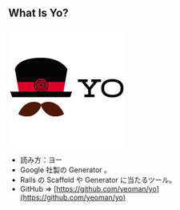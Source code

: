 ##  What Is Yo?
![Yo Icon](../images/yo_icon.png)

* 読み方：ヨー <!-- .element: class="fragment roll-in" -->
* Google 社製の Generator 。 <!-- .element: class="fragment roll-in" -->
* Rails の Scaffold や Generator に当たるツール。 <!-- .element: class="fragment roll-in" -->
* GitHub => <!-- .element: class="fragment roll-in" --> [https://github.com/yeoman/yo](https://github.com/yeoman/yo) <!-- .element: class="fragment roll-in" -->
